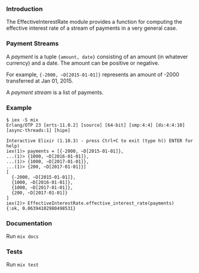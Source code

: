 ### Introduction

The EffectiveInterestRate module provides a function for computing the
effective interest rate of a stream of payments in a very general
case.

### Payment Streams

A *payment* is a tuple `{amount, date}` consisting of an amount (in
whatever currency) and a date. The amount can be positive or negative.

For example, `{-2000, ~D[2015-01-01]}` represents an amount of -2000
transferred at Jan 01, 2015.

A *payment stream* is a list of payments.

### Example

```
$ iex -S mix
Erlang/OTP 23 [erts-11.0.2] [source] [64-bit] [smp:4:4] [ds:4:4:10] [async-threads:1] [hipe]

Interactive Elixir (1.10.3) - press Ctrl+C to exit (type h() ENTER for help)
iex(1)> payments = [{-2000, ~D[2015-01-01]},
...(1)> {1000, ~D[2016-01-01]},
...(1)> {1000, ~D[2017-01-01]},
...(1)> {200, ~D[2017-01-01]}]
[
  {-2000, ~D[2015-01-01]},
  {1000, ~D[2016-01-01]},
  {1000, ~D[2017-01-01]},
  {200, ~D[2017-01-01]}
]
iex(2)> EffectiveInterestRate.effective_interest_rate(payments)
{:ok, 0.06394102980498531}
```

### Documentation

Run `mix docs`

### Tests

Run `mix test`
